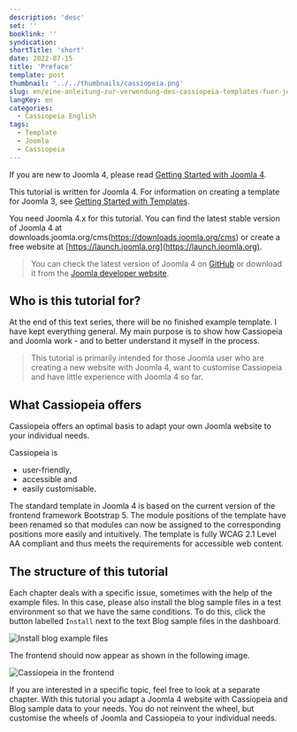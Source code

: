 ```yaml
---
description: 'desc'
set: ''
booklink: ''
syndication:
shortTitle: 'short'
date: 2022-07-15
title: 'Preface'
template: post
thumbnail: '../../thumbnails/cassiopeia.png'
slug: en/eine-anleitung-zur-verwendung-des-cassiopeia-templates-fuer-joomla-4-vorwort
langKey: en
categories:
  - Cassiopeia English
tags:
  - Template
  - Joomla
  - Cassiopeia
---
```


If you are new to Joomla 4, please read [Getting Started with Joomla 4](https://docs.joomla.org/J4.x:Getting_Started_with_Joomla!).

This tutorial is written for Joomla 4. For information on creating a template for Joomla 3, see [Getting Started with Templates](https://docs.joomla.org/J3.x:Getting_Started_with_Templates).

You need Joomla 4.x for this tutorial. You can find the latest stable version of Joomla 4 at downloads.joomla.org/cms(https://downloads.joomla.org/cms) or create a free website at [https://launch.joomla.org](https://launch.joomla.org).

> You can check the latest version of Joomla 4 on [GitHub](https://github.com/joomla/joomla-cms) or download it from the [Joomla developer website](https://developer.joomla.org/nightly-builds.html).

## Who is this tutorial for?

At the end of this text series, there will be no finished example template. I have kept everything general. My main purpose is to show how Cassiopeia and Joomla work - and to better understand it myself in the process.

> This tutorial is primarily intended for those Joomla user who are creating a new website with Joomla 4, want to customise Cassiopeia and have little experience with Joomla 4 so far.

## What Cassiopeia offers

Cassiopeia offers an optimal basis to adapt your own Joomla website to your individual needs. 

Cassiopeia is 
- user-friendly, 
- accessible and 
- easily customisable.

The standard template in Joomla 4 is based on the current version of the frontend framework Bootstrap 5. The module positions of the template have been renamed so that modules can now be assigned to the corresponding positions more easily and intuitively. The template is fully WCAG 2.1 Level AA compliant and thus meets the requirements for accessible web content.

## The structure of this tutorial

Each chapter deals with a specific issue, sometimes with the help of the example files. In this case, please also install the blog sample files in a test environment so that we have the same conditions. To do this, click the button labelled `Install` next to the text Blog sample files in the dashboard.

![Install blog example files](/images/c11.png)

The frontend should now appear as shown in the following image.

![Cassiopeia in the frontend](/images/c12.png)

If you are interested in a specific topic, feel free to look at a separate chapter. With this tutorial you adapt a Joomla 4 website with Cassiopeia and Blog sample data to your needs. You do not reinvent the wheel, but customise the wheels of Joomla and Cassiopeia to your individual needs.
<img src="https://vg04.met.vgwort.de/na/a80a6bb002ca4d5eb5184c212da9f1c1" width="1" height="1" alt="">
